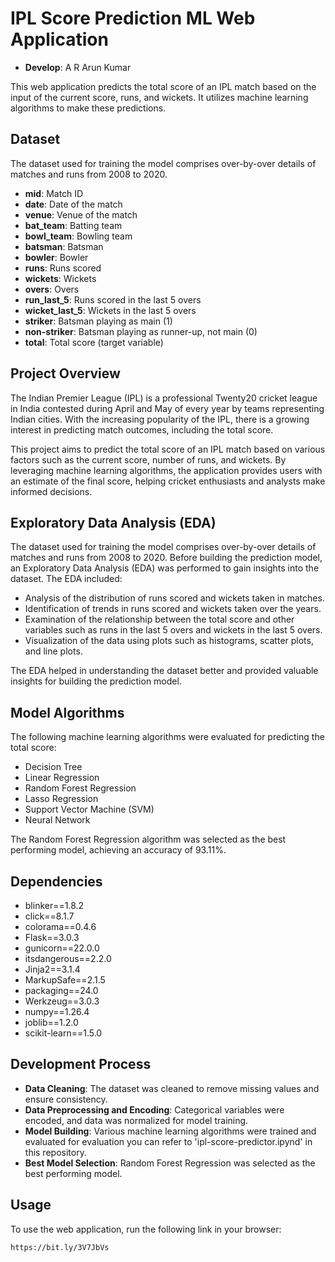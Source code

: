 # IPL Score Prediction ML Web Application
- **Develop**: A R Arun Kumar 

This web application predicts the total score of an IPL match based on the input of the current score, runs, and wickets. It utilizes machine learning algorithms to make these predictions.

## Dataset

The dataset used for training the model comprises over-by-over details of matches and runs from 2008 to 2020.

- **mid**: Match ID
- **date**: Date of the match
- **venue**: Venue of the match
- **bat_team**: Batting team
- **bowl_team**: Bowling team
- **batsman**: Batsman
- **bowler**: Bowler
- **runs**: Runs scored
- **wickets**: Wickets
- **overs**: Overs
- **run_last_5**: Runs scored in the last 5 overs
- **wicket_last_5**: Wickets in the last 5 overs
- **striker**: Batsman playing as main (1)
- **non-striker**: Batsman playing as runner-up, not main (0)
- **total**: Total score (target variable)

## Project Overview

The Indian Premier League (IPL) is a professional Twenty20 cricket league in India contested during April and May of every year by teams representing Indian cities. With the increasing popularity of the IPL, there is a growing interest in predicting match outcomes, including the total score.

This project aims to predict the total score of an IPL match based on various factors such as the current score, number of runs, and wickets. By leveraging machine learning algorithms, the application provides users with an estimate of the final score, helping cricket enthusiasts and analysts make informed decisions.

## Exploratory Data Analysis (EDA)

The dataset used for training the model comprises over-by-over details of matches and runs from 2008 to 2020. Before building the prediction model, an Exploratory Data Analysis (EDA) was performed to gain insights into the dataset. The EDA included:

- Analysis of the distribution of runs scored and wickets taken in matches.
- Identification of trends in runs scored and wickets taken over the years.
- Examination of the relationship between the total score and other variables such as runs in the last 5 overs and wickets in the last 5 overs.
- Visualization of the data using plots such as histograms, scatter plots, and line plots.

The EDA helped in understanding the dataset better and provided valuable insights for building the prediction model.

## Model Algorithms

The following machine learning algorithms were evaluated for predicting the total score:

- Decision Tree
- Linear Regression
- Random Forest Regression
- Lasso Regression
- Support Vector Machine (SVM)
- Neural Network

The Random Forest Regression algorithm was selected as the best performing model, achieving an accuracy of 93.11%.

## Dependencies

- blinker==1.8.2
- click==8.1.7
- colorama==0.4.6
- Flask==3.0.3
- gunicorn==22.0.0
- itsdangerous==2.2.0
- Jinja2==3.1.4
- MarkupSafe==2.1.5
- packaging==24.0
- Werkzeug==3.0.3
- numpy==1.26.4
- joblib==1.2.0
- scikit-learn==1.5.0

## Development Process
- **Data Cleaning**: The dataset was cleaned to remove missing values and ensure consistency.
- **Data Preprocessing and Encoding**: Categorical variables were encoded, and data was normalized for model training.
- **Model Building**: Various machine learning algorithms were trained and evaluated for evaluation you can refer to
  'ipl-score-predictor.ipynd' in this repository.
- **Best Model Selection**: Random Forest Regression was selected as the best performing model.

## Usage

To use the web application, run the following link in your browser:

```bash
https://bit.ly/3V7JbVs

